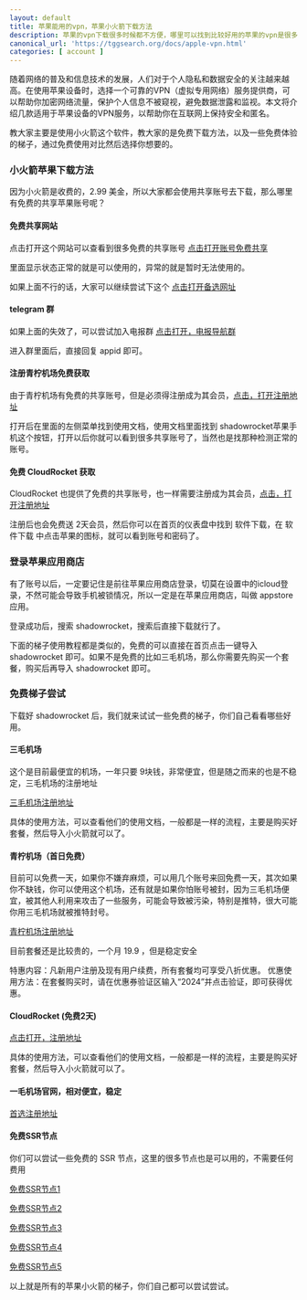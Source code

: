 ```yaml
---
layout: default
title: 苹果能用的vpn，苹果小火箭下载方法
description: 苹果的vpn下载很多时候都不方便，哪里可以找到比较好用的苹果的vpn是很多人的疑问，这里推荐大家比较好的方法，有些甚至不需要任何费用。
canonical_url: 'https://tggsearch.org/docs/apple-vpn.html'
categories: [ account ]
---
```

随着网络的普及和信息技术的发展，人们对于个人隐私和数据安全的关注越来越高。在使用苹果设备时，选择一个可靠的VPN（虚拟专用网络）服务提供商，可以帮助你加密网络流量，保护个人信息不被窥视，避免数据泄露和监视。本文将介绍几款适用于苹果设备的VPN服务，以帮助你在互联网上保持安全和匿名。

教大家主要是使用小火箭这个软件，教大家的是免费下载方法，以及一些免费体验的梯子，通过免费使用对比然后选择你想要的。

### 小火箭苹果下载方法
因为小火箭是收费的，2.99 美金，所以大家都会使用共享账号去下载，那么哪里有免费的共享苹果账号呢？

#### 免费共享网站
点击打开这个网站可以查看到很多免费的共享账号 [点击打开账号免费共享](./302.html?target=https://hitun.laogou.cx/s/8401eee658b6557f15faa2b27fb2ca4e)

里面显示状态正常的就是可以使用的，异常的就是暂时无法使用的。

如果上面不行的话，大家可以继续尝试下这个 [点击打开备选网址](./302.html?target=https://ccbaohe.com/appleID/)

#### telegram 群
如果上面的失效了，可以尝试加入电报群 [点击打开，电报导航群](./302.html?target=https://t.me/awuawua)

进入群里面后，直接回复 appid 即可。

#### 注册青柠机场免费获取
由于青柠机场有免费的共享账号，但是必须得注册成为其会员，[点击，打开注册地址](./302.html?target=https://yikeqn.xyz/#/register?code=UzQHEt2g)

打开后在里面的左侧菜单找到使用文档，使用文档里面找到 shadowrocket苹果手机这个按钮，打开以后你就可以看到很多共享账号了，当然也是找那种检测正常的账号。

#### 免费 CloudRocket 获取
CloudRocket 也提供了免费的共享账号，也一样需要注册成为其会员，[点击，打开注册地址](./302.html?target=https://cr123.us/?code=FVwFJgPD)

注册后也会免费送 2天会员，然后你可以在首页的仪表盘中找到 软件下载，在 软件下载 中点击苹果的图标，就可以看到账号和密码了。

### 登录苹果应用商店
有了账号以后，一定要记住是前往苹果应用商店登录，切莫在设置中的icloud登录，不然可能会导致手机被锁情况，所以一定是在苹果应用商店，叫做 appstore 应用。

登录成功后，搜索 shadowrocket，搜索后直接下载就行了。

下面的梯子使用教程都是类似的，免费的可以直接在首页点击一键导入 shadowrocket 即可。如果不是免费的比如三毛机场，那么你需要先购买一个套餐，购买后再导入 shadowrocket 即可。

### 免费梯子尝试
下载好 shadowrocket 后，我们就来试试一些免费的梯子，你们自己看看哪些好用。

#### 三毛机场
这个是目前最便宜的机场，一年只要 9块钱，非常便宜，但是随之而来的也是不稳定，三毛机场的注册地址

[三毛机场注册地址](https://smjcdh.com/#/register?code=GvzAuYCT)

具体的使用方法，可以查看他们的使用文档，一般都是一样的流程，主要是购买好套餐，然后导入小火箭就可以了。

#### 青柠机场（首日免费）
目前可以免费一天，如果你不嫌弃麻烦，可以用几个账号来回免费一天，其次如果你不缺钱，你可以使用这个机场，还有就是如果你怕账号被封，因为三毛机场便宜，被其他人利用来攻击了一些服务，可能会导致被污染，特别是推特，很大可能你用三毛机场就被推特封号。

[青柠机场注册地址](https://yikeqn.xyz/#/register?code=UzQHEt2g)

目前套餐还是比较贵的，一个月 19.9 ，但是稳定安全

特惠内容：凡新用户注册及现有用户续费，所有套餐均可享受八折优惠。
优惠使用方法：在套餐购买时，请在优惠券验证区输入“2024”并点击验证，即可获得优惠。

#### CloudRocket (免费2天)
[点击打开，注册地址](./302.html?target=https://cr123.us/?code=FVwFJgPD)

具体的使用方法，可以查看他们的使用文档，一般都是一样的流程，主要是购买好套餐，然后导入小火箭就可以了。

#### 一毛机场官网，相对便宜，稳定
[首选注册地址](https://xn--4gq62f52gdss.club/#/register?code=Dx0OVHZg)

#### 免费SSR节点
你们可以尝试一些免费的 SSR 节点，这里的很多节点也是可以用的，不需要任何费用

[免费SSR节点1](./302.html?target=https://lncn.org/)

[免费SSR节点2](./302.html?target=https://github.com/Alvin9999/new-pac/wiki/ss%E5%85%8D%E8%B4%B9%E8%B4%A6%E5%8F%B7)

[免费SSR节点3](./302.html?target=https://freefq.com/free-ssr/)

[免费SSR节点4](./302.html?target=https://v2cross.com/archives/1884)

[免费SSR节点5](./302.html?target=https://ssr.bettershop.club/daily-ssr-node.html)

以上就是所有的苹果小火箭的梯子，你们自己都可以尝试尝试。
